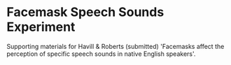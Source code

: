 # Facemask Speech Sounds Experiment

Supporting materials for Havill & Roberts (submitted) 'Facemasks affect the perception of specific speech sounds in native English speakers'.